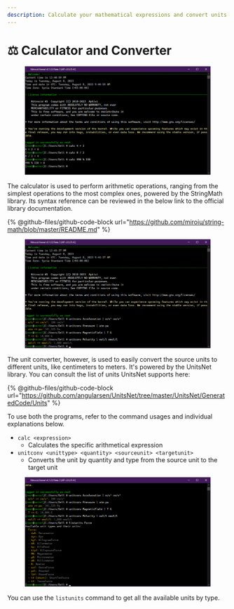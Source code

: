 ```yaml
---
description: Calculate your mathematical expressions and convert units
---
```


# ⚖ Calculator and Converter

<figure><img src="../../.gitbook/assets/image (38).png" alt=""><figcaption></figcaption></figure>

The calculator is used to perform arithmetic operations, ranging from the simplest operations to the most complex ones, powered by the StringMath library. Its syntax reference can be reviewed in the below link to the official library documentation.

{% @github-files/github-code-block url="https://github.com/miroiu/string-math/blob/master/README.md" %}

<figure><img src="../../.gitbook/assets/image (39).png" alt=""><figcaption></figcaption></figure>

The unit converter, however, is used to easily convert the source units to different units, like centimeters to meters. It's powered by the UnitsNet library. You can consult the list of units UnitsNet supports here:

{% @github-files/github-code-block url="https://github.com/angularsen/UnitsNet/tree/master/UnitsNet/GeneratedCode/Units" %}

To use both the programs, refer to the command usages and individual explanations below.

* `calc <expression>`
  * Calculates the specific arithmetical expression
* `unitconv <unittype> <quantity> <sourceunit> <targetunit>`
  * Converts the unit by quantity and type from the source unit to the target unit

<figure><img src="../../.gitbook/assets/image (40).png" alt=""><figcaption></figcaption></figure>

You can use the `listunits` command to get all the available units by type.
